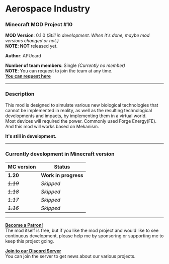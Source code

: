# Aerospace Industry
### Minecraft MOD Project #10

**MOD Version**: 0.1.0 *(Still in development. When it's done, maybe mod versions changed or not.)*   
**NOTE**: **NOT** released yet.

**Author**: APUcard

**Number of team members**: Single *(Currently no member)*   
**NOTE**: You can request to join the team at any time.   
**[You can request here](https://forms.gle/7j4mHkNg7Kyhdz5U8)**

-----

### Description
This mod is designed to simulate various new biological technologies that cannot be implemented in reality, as well as the resulting technological developments and impacts, by implementing them in a virtual world.   
Most devices will required the power. Commonly used Forge Energy(FE). And this mod will works based on Mekanism.

**It's still in development.**

-----

### Currently development in Minecraft version

| MC version | Status                  |
|------------|-------------------------|
| **1.20**   | **Work in progress**    |
| ~~_1.19_~~ | _Skipped_               |
| ~~_1.18_~~ | _Skipped_               |
| ~~_1.17_~~ | _Skipped_               |
| ~~_1.16_~~ | _Skipped_               |

-----

**[Become a Patron!](https://www.patreon.com/bePatron?u=21981324)**   
The mod itself is free, but if you like the mod project and would like to see continuous development, please help me by sponsoring or supporting me to keep this project going.

**[Join to our Discord Server](https://discord.gg/tUHk9x7QrF)**   
You can join the server to get news about our various projects.
